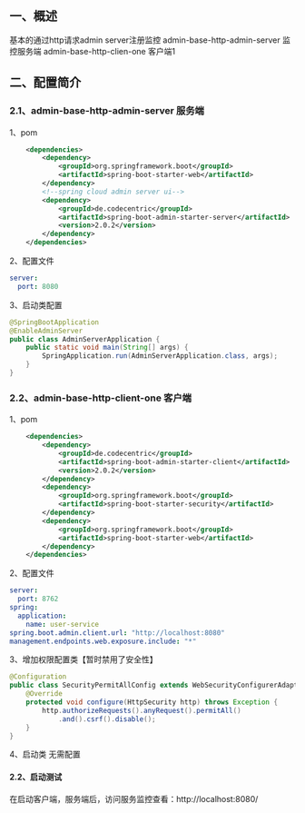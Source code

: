 ## 一、概述
  基本的通过http请求admin server注册监控
  admin-base-http-admin-server  监控服务端
  admin-base-http-clien-one 客户端1
## 二、配置简介
### 2.1、admin-base-http-admin-server 服务端
1、pom
```xml
    <dependencies>
        <dependency>
            <groupId>org.springframework.boot</groupId>
            <artifactId>spring-boot-starter-web</artifactId>
        </dependency>
        <!--spring cloud admin server ui-->
        <dependency>
            <groupId>de.codecentric</groupId>
            <artifactId>spring-boot-admin-starter-server</artifactId>
            <version>2.0.2</version>
        </dependency>
    </dependencies>
```
2、配置文件
```yaml
server:
  port: 8080
```
3、启动类配置
```java
@SpringBootApplication
@EnableAdminServer
public class AdminServerApplication {
    public static void main(String[] args) {
        SpringApplication.run(AdminServerApplication.class, args);
    }
}
```

### 2.2、admin-base-http-client-one 客户端
1、pom
```xml
    <dependencies>
        <dependency>
            <groupId>de.codecentric</groupId>
            <artifactId>spring-boot-admin-starter-client</artifactId>
            <version>2.0.2</version>
        </dependency>
        <dependency>
            <groupId>org.springframework.boot</groupId>
            <artifactId>spring-boot-starter-security</artifactId>
        </dependency>
        <dependency>
            <groupId>org.springframework.boot</groupId>
            <artifactId>spring-boot-starter-web</artifactId>
        </dependency>
    </dependencies>
```
2、配置文件
```yaml
server:
  port: 8762
spring:
  application:
    name: user-service
spring.boot.admin.client.url: "http://localhost:8080"
management.endpoints.web.exposure.include: "*"
```
3、增加权限配置类【暂时禁用了安全性】
```java
@Configuration
public class SecurityPermitAllConfig extends WebSecurityConfigurerAdapter {
    @Override
    protected void configure(HttpSecurity http) throws Exception {
        http.authorizeRequests().anyRequest().permitAll()  
            .and().csrf().disable();
    }
}
```
4、启动类 无需配置

#### 2.2、启动测试
在启动客户端，服务端后，访问服务监控查看：http://localhost:8080/
